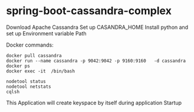 # spring-boot-cassandra-complex


Download Apache Cassandra
Set up CASANDRA_HOME
Install python and set up Environment variable Path

Docker commands:

    docker pull cassandra
    docker run --name cassandra -p 9042:9042 -p 9160:9160   -d cassandra
    docker ps
    docker exec -it  /bin/bash

    nodetool status
    nodetool netstats
    cqlsh

This Application will create keyspace by itself during application Startup